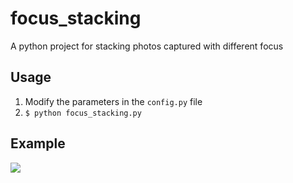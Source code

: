# focus_stacking
A python project for stacking photos captured with different focus

## Usage
1. Modify the parameters in the `config.py` file
2. `$ python focus_stacking.py`

## Example
![](https://github.com/rKRdg/focus_stacking/blob/main/example/result.jpg)
